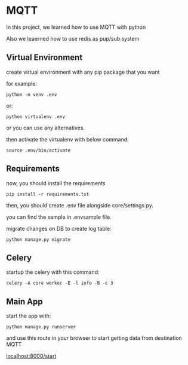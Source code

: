 # MQTT

In this project, we learned how to use MQTT with python 

Also we leaerned how to use redis as pup/sub system


## Virtual Environment
create virtual environment with any pip package that you want

for example:

```python -m venv .env```

or:

```python virtualenv .env```

or you can use any alternatives.

then activate the virtualenv with below command:

```source .env/bin/activate```


## Requirements
now, you should install the requirements

```pip install -r requirements.txt```

then, you should create .env file alongside core/settings.py.

you can find the sample in .envsample file.

migrate changes on DB to create log table:

```python manage.py migrate```

## Celery
startup the celery with this command:

```celery -A core worker -E -l info -B -c 3```

## Main App
start the app with:

```python manage.py runserver```

and use this route in your browser to start getting data from destination MQTT

[localhost:8000/start](http://localhost:8000/start)
